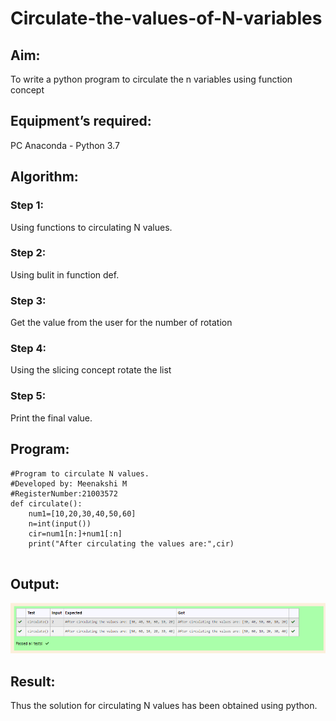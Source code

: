 # Circulate-the-values-of-N-variables
## Aim:
To write a python program to circulate the n variables using function concept
## Equipment’s required:
PC
Anaconda - Python 3.7
## Algorithm: 
### Step 1:
Using functions to circulating N values. 
### Step 2: 
Using bulit in function def.
### Step 3: 
Get the value from the user for the number of rotation
### Step 4: 
Using the slicing concept rotate the list
### Step 5: 
Print the final value.
## Program:
```
#Program to circulate N values.
#Developed by: Meenakshi M
#RegisterNumber:21003572
def circulate():
    num1=[10,20,30,40,50,60]
    n=int(input())
    cir=num1[n:]+num1[:n]
    print("After circulating the values are:",cir)
    
```
## Output:
![output](./circulate.png)
## Result:
Thus the solution for circulating N values has been obtained using python.
